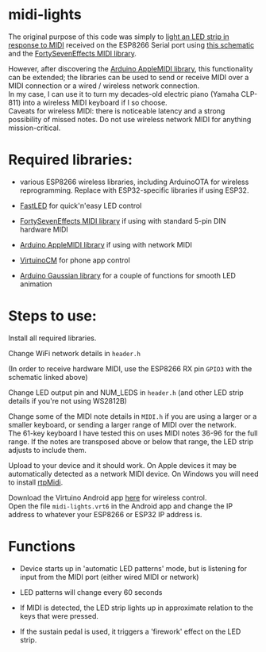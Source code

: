 # midi-lights
The original purpose of this code was simply to [light an LED strip in response to MIDI](https://old.reddit.com/r/FastLED/comments/qtk6nd/my_second_midi_keyboard_led_installation/) received on the ESP8266 Serial port using [this schematic](https://upload.wikimedia.org/wikipedia/commons/a/a5/MIDI_IN_OUT_schematic.svg) and the [FortySevenEffects MIDI library](https://github.com/FortySevenEffects/arduino_midi_library).

However, after discovering the [Arduino AppleMIDI library](https://github.com/lathoub/Arduino-AppleMIDI-Library), this functionality can be extended; the libraries can be used to send or receive MIDI over a MIDI connection or a wired / wireless network connection.  
In my case, I can use it to turn my decades-old electric piano (Yamaha CLP-811) into a wireless MIDI keyboard if I so choose.  
Caveats for wireless MIDI: there is noticeable latency and a strong possibility of missed notes. Do not use wireless network MIDI for anything mission-critical.

# Required libraries: 

- various ESP8266 wireless libraries, including ArduinoOTA for wireless reprogramming. Replace with ESP32-specific libraries if using ESP32.

- [FastLED](https://github.com/FastLED/FastLED) for quick'n'easy LED control

- [FortySevenEffects MIDI library](https://github.com/FortySevenEffects/arduino_midi_library) if using with standard 5-pin DIN hardware MIDI

- [Arduino AppleMIDI library](https://github.com/lathoub/Arduino-AppleMIDI-Library) if using with network MIDI

- [VirtuinoCM](https://github.com/iliaslamprou/virtuinoCM) for phone app control 

- [Arduino Gaussian library](https://github.com/ivanseidel/Gaussian) for a couple of functions for smooth LED animation

# Steps to use:

Install all required libraries.

Change WiFi network details in `header.h`

(In order to receive hardware MIDI, use the ESP8266 RX pin `GPIO3` with the schematic linked above)

Change LED output pin and NUM_LEDS in `header.h` (and other LED strip details if you're not using WS2812B)

Change some of the MIDI note details in `MIDI.h` if you are using a larger or a smaller keyboard, or sending a larger range of MIDI over the network.  
The 61-key keyboard I have tested this on uses MIDI notes 36-96 for the full range. If the notes are transposed above or below that range, the LED strip adjusts to include them.

Upload to your device and it should work. On Apple devices it may be automatically detected as a network MIDI device. On Windows you will need to install [rtpMidi](http://www.tobias-erichsen.de/software/rtpmidi.html).

Download the Virtuino Android app [here](https://play.google.com/store/apps/details?id=com.virtuino_automations.virtuino) for wireless control.  
Open the file `midi-lights.vrt6` in the Android app and change the IP address to whatever your ESP8266 or ESP32 IP address is.

# Functions

- Device starts up in 'automatic LED patterns' mode, but is listening for input from the MIDI port (either wired MIDI or network)

- LED patterns will change every 60 seconds

- If MIDI is detected, the LED strip lights up in approximate relation to the keys that were pressed.

- If the sustain pedal is used, it triggers a 'firework' effect on the LED strip.